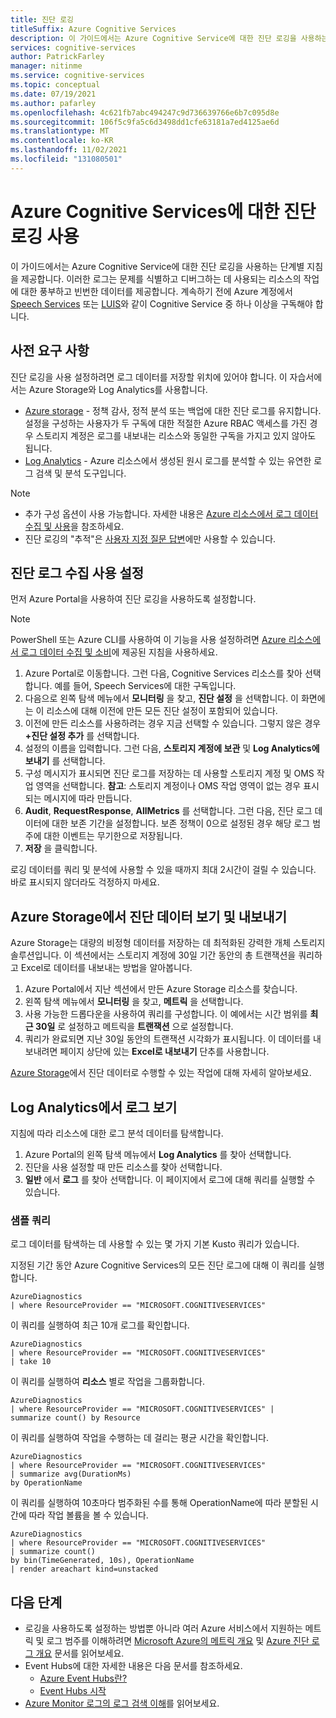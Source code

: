 ```yaml
---
title: 진단 로깅
titleSuffix: Azure Cognitive Services
description: 이 가이드에서는 Azure Cognitive Service에 대한 진단 로깅을 사용하는 단계별 지침을 제공합니다. 이러한 로그는 문제를 식별하고 디버그하는 데 사용되는 리소스의 작업에 대한 풍부하고 빈번한 데이터를 제공합니다.
services: cognitive-services
author: PatrickFarley
manager: nitinme
ms.service: cognitive-services
ms.topic: conceptual
ms.date: 07/19/2021
ms.author: pafarley
ms.openlocfilehash: 4c621fb7abc494247c9d736639766e6b7c095d8e
ms.sourcegitcommit: 106f5c9fa5c6d3498dd1cfe63181a7ed4125ae6d
ms.translationtype: MT
ms.contentlocale: ko-KR
ms.lasthandoff: 11/02/2021
ms.locfileid: "131080501"
---
```

# <a name="enable-diagnostic-logging-for-azure-cognitive-services"></a>Azure Cognitive Services에 대한 진단 로깅 사용

이 가이드에서는 Azure Cognitive Service에 대한 진단 로깅을 사용하는 단계별 지침을 제공합니다. 이러한 로그는 문제를 식별하고 디버그하는 데 사용되는 리소스의 작업에 대한 풍부하고 빈번한 데이터를 제공합니다. 계속하기 전에 Azure 계정에서 [Speech Services](./speech-service/overview.md) 또는 [LUIS](./luis/what-is-luis.md)와 같이 Cognitive Service 중 하나 이상을 구독해야 합니다.

## <a name="prerequisites"></a>사전 요구 사항

진단 로깅을 사용 설정하려면 로그 데이터를 저장할 위치에 있어야 합니다. 이 자습서에서는 Azure Storage와 Log Analytics를 사용합니다.

* [Azure storage](../azure-monitor/essentials/resource-logs.md#send-to-azure-storage) - 정책 감사, 정적 분석 또는 백업에 대한 진단 로그를 유지합니다. 설정을 구성하는 사용자가 두 구독에 대한 적절한 Azure RBAC 액세스를 가진 경우 스토리지 계정은 로그를 내보내는 리소스와 동일한 구독을 가지고 있지 않아도 됩니다.
* [Log Analytics](../azure-monitor/essentials/resource-logs.md#send-to-log-analytics-workspace) - Azure 리소스에서 생성된 원시 로그를 분석할 수 있는 유연한 로그 검색 및 분석 도구입니다.

> [!NOTE]
> * 추가 구성 옵션이 사용 가능합니다. 자세한 내용은 [Azure 리소스에서 로그 데이터 수집 및 사용](../azure-monitor/essentials/platform-logs-overview.md)을 참조하세요.
> * 진단 로깅의 "추적"은 [사용자 지정 질문 답변](./qnamaker/how-to/get-analytics-knowledge-base.md?tabs=v2)에만 사용할 수 있습니다.

## <a name="enable-diagnostic-log-collection"></a>진단 로그 수집 사용 설정  

먼저 Azure Portal을 사용하여 진단 로깅을 사용하도록 설정합니다.

> [!NOTE]
> PowerShell 또는 Azure CLI를 사용하여 이 기능을 사용 설정하려면 [Azure 리소스에서 로그 데이터 수집 및 소비](../azure-monitor/essentials/platform-logs-overview.md)에 제공된 지침을 사용하세요.

1. Azure Portal로 이동합니다. 그런 다음, Cognitive Services 리소스를 찾아 선택합니다. 예를 들어, Speech Services에 대한 구독입니다.   
2. 다음으로 왼쪽 탐색 메뉴에서 **모니터링** 을 찾고, **진단 설정** 을 선택합니다. 이 화면에는 이 리소스에 대해 이전에 만든 모든 진단 설정이 포함되어 있습니다.
3. 이전에 만든 리소스를 사용하려는 경우 지금 선택할 수 있습니다. 그렇지 않은 경우 **+진단 설정 추가** 를 선택합니다.
4. 설정의 이름을 입력합니다. 그런 다음, **스토리지 계정에 보관** 및 **Log Analytics에 보내기** 를 선택합니다.
5. 구성 메시지가 표시되면 진단 로그를 저장하는 데 사용할 스토리지 계정 및 OMS 작업 영역을 선택합니다. **참고**: 스토리지 계정이나 OMS 작업 영역이 없는 경우 표시되는 메시지에 따라 만듭니다.
6. **Audit**, **RequestResponse**, **AllMetrics** 를 선택합니다. 그런 다음, 진단 로그 데이터에 대한 보존 기간을 설정합니다. 보존 정책이 0으로 설정된 경우 해당 로그 범주에 대한 이벤트는 무기한으로 저장됩니다.
7. **저장** 을 클릭합니다.

로깅 데이터를 쿼리 및 분석에 사용할 수 있을 때까지 최대 2시간이 걸릴 수 있습니다. 바로 표시되지 않더라도 걱정하지 마세요.

## <a name="view-and-export-diagnostic-data-from-azure-storage"></a>Azure Storage에서 진단 데이터 보기 및 내보내기

Azure Storage는 대량의 비정형 데이터를 저장하는 데 최적화된 강력한 개체 스토리지 솔루션입니다. 이 섹션에서는 스토리지 계정에 30일 기간 동안의 총 트랜잭션을 쿼리하고 Excel로 데이터를 내보내는 방법을 알아봅니다.

1. Azure Portal에서 지난 섹션에서 만든 Azure Storage 리소스를 찾습니다.
2. 왼쪽 탐색 메뉴에서 **모니터링** 을 찾고, **메트릭** 을 선택합니다.
3. 사용 가능한 드롭다운을 사용하여 쿼리를 구성합니다. 이 예에서는 시간 범위를 **최근 30일** 로 설정하고 메트릭을 **트랜잭션** 으로 설정합니다.
4. 쿼리가 완료되면 지난 30일 동안의 트랜잭션 시각화가 표시됩니다. 이 데이터를 내보내려면 페이지 상단에 있는 **Excel로 내보내기** 단추를 사용합니다.

[Azure Storage](../storage/blobs/storage-blobs-introduction.md)에서 진단 데이터로 수행할 수 있는 작업에 대해 자세히 알아보세요.

## <a name="view-logs-in-log-analytics"></a>Log Analytics에서 로그 보기

지침에 따라 리소스에 대한 로그 분석 데이터를 탐색합니다.

1. Azure Portal의 왼쪽 탐색 메뉴에서 **Log Analytics** 를 찾아 선택합니다.
2. 진단을 사용 설정할 때 만든 리소스를 찾아 선택합니다.
3. **일반** 에서 **로그** 를 찾아 선택합니다. 이 페이지에서 로그에 대해 쿼리를 실행할 수 있습니다.

### <a name="sample-queries"></a>샘플 쿼리

로그 데이터를 탐색하는 데 사용할 수 있는 몇 가지 기본 Kusto 쿼리가 있습니다.

지정된 기간 동안 Azure Cognitive Services의 모든 진단 로그에 대해 이 쿼리를 실행합니다.

```kusto
AzureDiagnostics
| where ResourceProvider == "MICROSOFT.COGNITIVESERVICES"
```

이 쿼리를 실행하여 최근 10개 로그를 확인합니다.

```kusto
AzureDiagnostics
| where ResourceProvider == "MICROSOFT.COGNITIVESERVICES"
| take 10
```

이 쿼리를 실행하여 **리소스** 별로 작업을 그룹화합니다.

```kusto
AzureDiagnostics
| where ResourceProvider == "MICROSOFT.COGNITIVESERVICES" |
summarize count() by Resource
```
이 쿼리를 실행하여 작업을 수행하는 데 걸리는 평균 시간을 확인합니다.

```kusto
AzureDiagnostics
| where ResourceProvider == "MICROSOFT.COGNITIVESERVICES"
| summarize avg(DurationMs)
by OperationName
```

이 쿼리를 실행하여 10초마다 범주화된 수를 통해 OperationName에 따라 분할된 시간에 따라 작업 볼륨을 볼 수 있습니다.

```kusto
AzureDiagnostics
| where ResourceProvider == "MICROSOFT.COGNITIVESERVICES"
| summarize count()
by bin(TimeGenerated, 10s), OperationName
| render areachart kind=unstacked
```

## <a name="next-steps"></a>다음 단계

* 로깅을 사용하도록 설정하는 방법뿐 아니라 여러 Azure 서비스에서 지원하는 메트릭 및 로그 범주를 이해하려면 [Microsoft Azure의 메트릭 개요](../azure-monitor/data-platform.md) 및 [Azure 진단 로그 개요](../azure-monitor/essentials/platform-logs-overview.md) 문서를 읽어보세요.
* Event Hubs에 대한 자세한 내용은 다음 문서를 참조하세요.
  * [Azure Event Hubs란?](../event-hubs/event-hubs-about.md)
  * [Event Hubs 시작](../event-hubs/event-hubs-dotnet-standard-getstarted-send.md)
* [Azure Monitor 로그의 로그 검색 이해](../azure-monitor/logs/log-query-overview.md)를 읽어보세요.